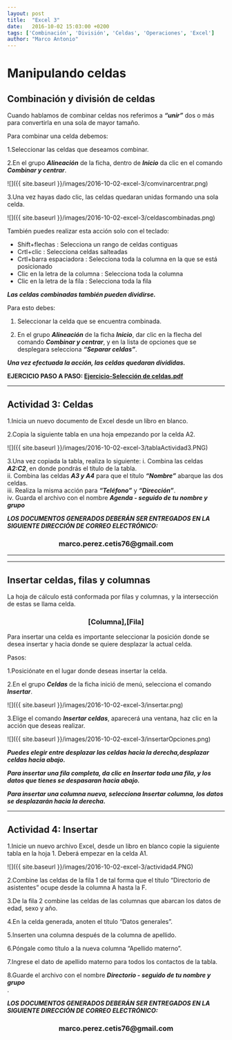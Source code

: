 ```yaml
---
layout: post
title:  "Excel 3"
date:   2016-10-02 15:03:00 +0200
tags: ['Combinación', 'División', 'Celdas', 'Operaciones', 'Excel']
author: "Marco Antonio"
---
```


# Manipulando celdas

## Combinación y división de celdas

Cuando hablamos de combinar celdas nos referimos a ***“unir”*** dos o más para convertirla en una sola de mayor tamaño.

Para combinar una celda debemos:

1.Seleccionar las celdas que deseamos combinar.
    
2.En el grupo ***Alineación*** de la ficha, dentro de ***Inicio*** da clic en el comando ***Combinar y centrar***.

![]({{ site.baseurl }}/images/2016-10-02-excel-3/comvinarcentrar.png)

3.Una vez hayas dado clic, las celdas quedaran unidas formando una sola celda.

![]({{ site.baseurl }}/images/2016-10-02-excel-3/celdascombinadas.png)


También puedes realizar esta acción solo con el teclado:

+ Shift+flechas
    : Selecciona un rango de celdas contiguas
+ Crtl+clic
    : Selecciona celdas salteadas
+ Crtl+barra espaciadora
    : Selecciona toda la columna en la que se está posicionado
+ Clic en la letra de la columna
    : Selecciona toda la columna
+ Clic en la letra de la fila
    : Selecciona toda la fila

***Las celdas combinadas también pueden dividirse.***

Para esto debes:

1. Seleccionar la celda que se encuentra combinada.

2. En el grupo ***Alineación*** de la ficha ***Inicio***, dar clic en la flecha del comando ***Combinar y centrar***, y en la lista de opciones que se desplegara selecciona ***“Separar celdas”***.

***Una vez efectuada la acción, las celdas quedaran divididas.***

**EJERCICIO PASO A PASO: [Ejercicio-Selección de celdas.pdf](https://github.com/marcoC76/tics76/blob/gh-pages/Ejercicio-slecciondeceldas.pdf)**

***

## Actividad 3: Celdas

1.Inicia un nuevo documento de Excel desde un libro en blanco.

2.Copia la siguiente tabla en una hoja empezando por la celda A2.

![]({{ site.baseurl }}/images/2016-10-02-excel-3/tablaActividad3.PNG)

3.Una vez copiada la tabla, realiza lo siguiente:
    i. Combina las celdas ***A2:C2***, en donde pondrás el título de la tabla. <br>
    ii. Combina las celdas ***A3 y A4*** para que el título ***“Nombre”*** abarque las dos celdas. <br>
    iii. Realiza la misma acción para ***“Teléfono”*** y ***“Dirección”***. <br>
    iv. Guarda el archivo con el nombre ***Agenda - seguido de tu nombre y grupo*** <br>


***LOS DOCUMENTOS GENERADOS DEBERÁN SER ENTREGADOS EN LA SIGUIENTE DIRECCIÓN DE CORREO ELECTRÓNICO:*** <br>
<center>
<h3>marco.perez.cetis76@gmail.com</h3>
</center>

***
***

## Insertar celdas, filas y columnas

La hoja de cálculo está conformada por filas y columnas, y la intersección de estas se llama celda.
<center>
    <h3>[Columna],[Fila]</h3>
</center>

Para insertar una celda es importante seleccionar la posición donde se desea insertar  y hacia donde se quiere desplazar la actual celda.

Pasos:

1.Posiciónate en el lugar donde deseas insertar la celda.

2.En el grupo ***Celdas*** de la ficha inició de menú, selecciona el comando ***Insertar***.

![]({{ site.baseurl }}/images/2016-10-02-excel-3/insertar.png)

3.Elige el comando ***Insertar celdas***, aparecerá una ventana, haz clic en la acción que deseas realizar.

![]({{ site.baseurl }}/images/2016-10-02-excel-3/insertarOpciones.png)

***Puedes elegir entre desplazar las celdas hacia la derecha,desplazar celdas hacia abajo.***

***Para insertar una fila completa, da clic en Insertar toda una fila, y los datos que tienes se despasaran hacia abajo.***

***Para insertar una columna nueva, selecciona Insertar columna, los datos se desplazarán hacia la derecha.***

***

## Actividad 4: Insertar

1.Inicie un nuevo archivo Excel, desde un libro en blanco copie la siguiente tabla en la hoja 1. Deberá empezar en la celda A1.

![]({{ site.baseurl }}/images/2016-10-02-excel-3/actividad4.PNG)

2.Combine las celdas  de la fila 1 de tal forma que el título “Directorio de asistentes” ocupe desde la columna A hasta la F.

3.De la fila 2 combine las celdas de las columnas que abarcan los datos de edad, sexo y año.

4.En la celda generada, anoten el título “Datos generales”.

5.Inserten una columna después de la columna de apellido.

6.Póngale como título a la nueva columna “Apellido materno”.

7.Ingrese el dato de apellido materno para todos los contactos de la tabla.

8.Guarde el archivo con el nombre ***Directorio - seguido de tu nombre y grupo*** <br>.

***LOS DOCUMENTOS GENERADOS DEBERÁN SER ENTREGADOS EN LA SIGUIENTE DIRECCIÓN DE CORREO ELECTRÓNICO:*** <br>
<center>
<h3>marco.perez.cetis76@gmail.com</h3>
</center>


